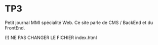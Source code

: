 # TP3
Petit journal MMI spécialité Web. Ce site parle de CMS / BackEnd et du FrontEnd.

(!) NE PAS CHANGER LE FICHIER index.html
